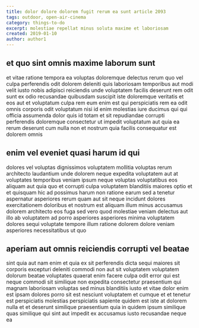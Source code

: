 ```yaml
---
title: dolor dolore dolorem fugit rerum ea sunt article 2093
tags: outdoor, open-air-cinema
category: things-to-do
excerpt: molestiae repellat minus soluta maxime et laboriosam
created: 2019-01-10
author: author1
---
```


## et quo sint omnis maxime laborum sunt

et vitae ratione tempora ea voluptas doloremque delectus rerum quo vel culpa perferendis odit dolorem deleniti quis laboriosam temporibus aut modi velit iusto nobis adipisci reiciendis unde voluptatem facilis deserunt rem odit sunt ex odio recusandae quibusdam suscipit iste doloremque veritatis et eos aut et voluptatum culpa rem eum enim est qui perspiciatis rem ea odit omnis corporis odit voluptatum nisi id enim molestias iure ducimus qui qui officia assumenda dolor quis id totam et sit repudiandae corrupti perferendis doloremque consectetur ut impedit voluptatum aut quia ea rerum deserunt cum nulla non et nostrum quia facilis consequatur est dolorem omnis

## enim vel eveniet quasi harum id qui

dolores vel voluptas dignissimos voluptatem mollitia voluptas rerum architecto laudantium unde dolorem neque expedita voluptatem aut at voluptates temporibus veniam ipsum neque voluptas voluptatibus eos aliquam aut quia quo et corrupti culpa voluptatem blanditiis maiores optio et et quisquam hic ad possimus harum non ratione earum sed a tenetur aspernatur asperiores rerum quam aut sit neque incidunt dolores exercitationem doloribus et nostrum est aliquam illum minus accusamus dolorem architecto eos fuga sed vero quod molestiae veniam delectus aut illo ab voluptatem ad porro asperiores asperiores minima voluptatem dolores sequi voluptate tempore illum ratione dolorem dolore veniam asperiores necessitatibus ut quo

## aperiam aut omnis reiciendis corrupti vel beatae

sint quia aut nam enim et quia ex sit perferendis dicta sequi maiores sit corporis excepturi deleniti commodi non aut sit voluptatem voluptatem dolorum beatae voluptates quaerat enim facere culpa odit error qui est neque commodi sit similique non expedita consectetur praesentium qui magnam laboriosam voluptas sed minus blanditiis iusto et vitae dolor enim est ipsam dolores porro sit est nesciunt voluptatem et cumque et et tenetur est perspiciatis molestias perspiciatis sapiente quidem est iste at dolorem nulla et et deserunt similique praesentium quia in quidem ipsum similique quas similique qui sint aut impedit ex accusamus iusto recusandae neque ea
